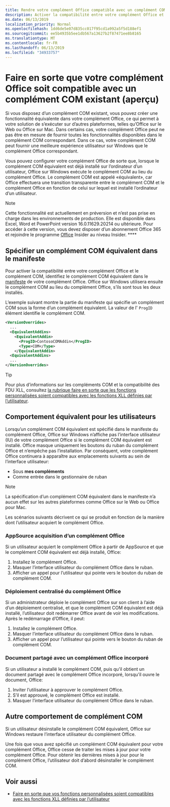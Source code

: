 ```yaml
---
title: Rendre votre complément Office compatible avec un complément COM existant
description: Activer la compatibilité entre votre complément Office et un complément COM équivalent
ms.date: 06/13/2019
localization_priority: Normal
ms.openlocfilehash: 1dd6de5e07d835cc017f95cd1a992a5f5d188ef1
ms.sourcegitcommit: ee5b4935b5ee1db567a13627b2f87471ee8b8165
ms.translationtype: MT
ms.contentlocale: fr-FR
ms.lasthandoff: 06/13/2019
ms.locfileid: "34933757"
---
```

# <a name="make-your-office-add-in-compatible-with-an-existing-com-add-in-preview"></a>Faire en sorte que votre complément Office soit compatible avec un complément COM existant (aperçu)

Si vous disposez d’un complément COM existant, vous pouvez créer une fonctionnalité équivalente dans votre complément Office, ce qui permet à votre solution de s’exécuter sur d’autres plateformes, telles qu’Office sur le Web ou Office sur Mac. Dans certains cas, votre complément Office peut ne pas être en mesure de fournir toutes les fonctionnalités disponibles dans le complément COM correspondant. Dans ce cas, votre complément COM peut fournir une meilleure expérience utilisateur sur Windows que le complément Office correspondant.

Vous pouvez configurer votre complément Office de sorte que, lorsque le complément COM équivalent est déjà installé sur l’ordinateur d’un utilisateur, Office sur Windows exécute le complément COM au lieu du complément Office. Le complément COM est appelé «équivalent», car Office effectuera une transition transparente entre le complément COM et le complément Office en fonction de celui sur lequel est installé l’ordinateur d’un utilisateur.

> [!NOTE]
> Cette fonctionnalité est actuellement en préversion et n’est pas prise en charge dans les environnements de production. Elle est disponible dans Excel, Word et PowerPoint version 16.0.11629.20214 ou ultérieure. Pour accéder à cette version, vous devez disposer d’un abonnement Office 365 et rejoindre le programme [Office](https://products.office.com/office-insider) Insider au niveau Insider. ****

## <a name="specify-an-equivalent-com-add-in-in-the-manifest"></a>Spécifier un complément COM équivalent dans le manifeste

Pour activer la compatibilité entre votre complément Office et le complément COM, identifiez le complément COM équivalent dans le [manifeste](add-in-manifests.md) de votre complément Office. Office sur Windows utilisera ensuite le complément COM au lieu du complément Office, s’ils sont tous les deux installés.

L’exemple suivant montre la partie du manifeste qui spécifie un complément COM sous la forme d’un complément équivalent. La valeur de l' `ProgID` élément identifie le complément COM.

```xml
<VersionOverrides>
  ...
  <EquivalentAddins>
    <EquivalentAddin>
      <ProgID>ContosoCOMAddin</ProgID>
      <Type>COM</Type>
    </EquivalentAddin>
  <EquivalentAddins>
  ...
</VersionOverrides>
```

> [!TIP]
> Pour plus d’informations sur les compléments COM et la compatibilité des FDU XLL, consultez [la rubrique faire en sorte que les fonctions personnalisées soient compatibles avec les fonctions XLL définies par l’utilisateur](../excel/make-custom-functions-compatible-with-xll-udf.md).

## <a name="equivalent-behavior-for-users"></a>Comportement équivalent pour les utilisateurs

Lorsqu’un complément COM équivalent est spécifié dans le manifeste du complément Office, Office sur Windows n’affiche pas l’interface utilisateur (IU) de votre complément Office si le complément COM équivalent est installé. Office masque uniquement les boutons du ruban du complément Office et n’empêche pas l’installation. Par conséquent, votre complément Office continuera à apparaître aux emplacements suivants au sein de l’interface utilisateur:

- Sous **mes compléments**
- Comme entrée dans le gestionnaire de ruban

> [!NOTE]
> La spécification d’un complément COM équivalent dans le manifeste n’a aucun effet sur les autres plateformes comme Office sur le Web ou Office pour Mac.

Les scénarios suivants décrivent ce qui se produit en fonction de la manière dont l’utilisateur acquiert le complément Office.

### <a name="appsource-acquisition-of-an-office-add-in"></a>AppSource acquisition d’un complément Office

Si un utilisateur acquiert le complément Office à partir de AppSource et que le complément COM équivalent est déjà installé, Office:

1. Installez le complément Office.
2. Masquer l’interface utilisateur du complément Office dans le ruban.
3. Afficher un appel pour l’utilisateur qui pointe vers le bouton du ruban de complément COM.

### <a name="centralized-deployment-of-office-add-in"></a>Déploiement centralisé du complément Office

Si un administrateur déploie le complément Office sur son client à l’aide d’un déploiement centralisé, et que le complément COM équivalent est déjà installé, l’utilisateur doit redémarrer Office avant de voir les modifications. Après le redémarrage d’Office, il peut:

1. Installez le complément Office.
2. Masquer l’interface utilisateur du complément Office dans le ruban.
3. Afficher un appel pour l’utilisateur qui pointe vers le bouton du ruban de complément COM.

### <a name="document-shared-with-embedded-office-add-in"></a>Document partagé avec un complément Office incorporé

Si un utilisateur a installé le complément COM, puis qu’il obtient un document partagé avec le complément Office incorporé, lorsqu’il ouvre le document, Office:

1. Inviter l’utilisateur à approuver le complément Office.
2. S’il est approuvé, le complément Office est installé.
3. Masquer l’interface utilisateur du complément Office dans le ruban.

## <a name="other-com-add-in-behavior"></a>Autre comportement de complément COM

Si un utilisateur désinstalle le complément COM équivalent, Office sur Windows restaure l’interface utilisateur du complément Office.

Une fois que vous avez spécifié un complément COM équivalent pour votre complément Office, Office cesse de traiter les mises à jour pour votre complément Office. Pour obtenir les dernières mises à jour pour le complément Office, l’utilisateur doit d’abord désinstaller le complément COM.

## <a name="see-also"></a>Voir aussi

- [Faire en sorte que vos fonctions personnalisées soient compatibles avec les fonctions XLL définies par l’utilisateur](../excel/make-custom-functions-compatible-with-xll-udf.md)
